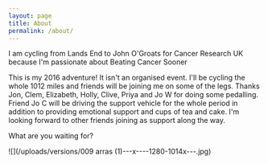 ```yaml
---
layout: page
title: About
permalink: /about/
---
```



I am cycling from Lands End to John O'Groats for Cancer Research UK because I'm passionate about Beating Cancer Sooner

This is my 2016 adventure! It isn't an organised event. I'll be cycling the whole 1012 miles and friends will be joining me on some of the legs. Thanks Jon, Clem, Elizabeth, Holly, Clive, Priya and Jo W for doing some pedalling. Friend Jo C will be driving the support vehicle for the whole period in addition to providing emotional support and cups of tea and cake. I'm looking forward to other friends joining as support along the way.

What are you waiting for?

![](/uploads/versions/009 arras &#40;1&#41;---x----1280-1014x---.jpg)